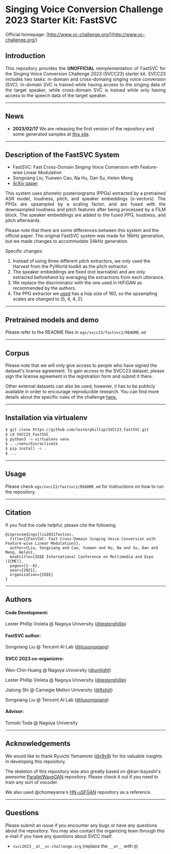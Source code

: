 # Singing Voice Conversion Challenge 2023 Starter Kit: FastSVC

Official homepage: [http://www.vc-challenge.org/](http://www.vc-challenge.org/)

## Introduction

<p align="justify"> 
This repository provides the <strong>UNOFFICIAL</strong> reimplementation of FastSVC for the Singing Voice Conversion Challenge 2023 (SVCC23) starter kit. SVCC23 includes two tasks: in-domain and cross-domaing singing voice conversion (SVC). In-domain SVC is trained while having access to the singing data of the target speaker, while cross-domain SVC is trained while only having access to the speech data of the target speaker.
</p>

---
## News
- **2023/02/17** We are releasing the first version of the repository and some generated samples at [this site](http://www.vc-challenge.org/samples/index.html).

---
## Description of the FastSVC System
- FastSVC: Fast Cross-Domain Singing Voice Conversion with Feature-wise Linear Modulation
- Songxiang Liu, Yuewen Cao, Na Hu, Dan Su, Helen Meng
- [ArXiv paper](https://arxiv.org/abs/2011.05731)

<p align="justify"> 
This system uses phonetic posteriorgrams (PPGs) extracted by a pretrained ASR model, loudness, pitch, and speaker embeddings (x-vectors). The PPGs are upsampled by a scaling factor, and are fused with the downsampled loudness and pitch features after being processed by a FiLM block. The speaker embeddings are added to the fused PPG, loudness, and pitch afterwards.
</p>

Please note that there are some differences between this system and the official paper. The original FastSVC system was made for 16kHz generation, but we made changes to accommodate 24kHz generation.

Specific changes:
1. Instead of using three different pitch extractors, we only used the Harvest from the PyWorld toolkit as the pitch extractor.
2. The speaker embeddings are fixed (not learnable) and are only extracted beforehand by averaging the extractions from each utterance. 
3. We replace the discriminator with the one used in HiFiGAN as recommended by the authors.
4. The PPG extractor we [used](https://github.com/liusongxiang/ppg-vc/tree/main/conformer_ppg_model) has a hop size of 160, so the upsampling scales are changed to [5, 4, 4, 2].

---
## Pretrained models and demo 

Please refer to the README files in `egs/svcc23/fastsvc1/README.md`

---
## Corpus

Please note that we will only give access to people who have signed the dataset's license agreement. To gain access to the SVCC23 dataset, please sign the license agreement in the registration form and submit it there. 

Other external datasets can also be used; however, it has to be publicly available in order to encourage reproducible research. You can find more details about the specific rules of the challenge [here.](http://www.vc-challenge.org/rules.html)

---
## Installation via virtualenv

```bash
$ git clone https://github.com/lesterphillip/SVCC23_FastSVC.git
$ cd SVCC23_FastSVC
$ python3 -m virtualenv venv
$ . ./venv/bin/activate
$ pip install -e .
$ ...
```

---
## Usage

Please check `egs/svcc23/fastsvc1/README.md` for instructions on how to run the repository.

---
## Citation

If you find the code helpful, please cite the following.

```
@inproceedings{liu2021fastsvc,
  title={{FastSVC: Fast Cross-Domain Singing Voice Conversion with Feature-wise Linear Modulation}},
  author={Liu, Songxiang and Cao, Yuewen and Hu, Na and Su, Dan and Meng, Helen},
  booktitle={IEEE International Conference on Multimedia and Expo (ICME)},
  pages={1--6},
  year={2021},
  organization={IEEE}
}
```

---
## Authors

#### Code Development:
Lester Phillip Violeta @ Nagoya University ([@lesterphillip](https://github.com/lesterphillip))

#### FastSVC author:
Songxiang Liu @ Tencent AI Lab ([@liusongxiang](https://github.com/liusongxiang))

#### SVCC 2023 co-organizers:
Wen-Chin Huang @ Nagoya University ([@unilight](https://github.com/unilight))

Lester Phillip Violeta @ Nagoya University ([@lesterphillip](https://github.com/lesterphillip))

Jiatong Shi @ Carnegie Mellon University ([@ftshijt](https://github.com/ftshijt))

Songxiang Liu @ Tencent AI Lab ([@liusongxiang](https://github.com/liusongxiang))

#### Advisor:
Tomoki Toda @ Nagoya University

---

## Acknowledgements
We would like to thank Ryuichi Yamamoto ([@r9y9](https://github.com/r9y9)) for his valuable insights in developing this repository.

The skeleton of this repository was also greatly based on @kan-bayashi's awesome [ParallelWaveGAN](https://github.com/kan-bayashi/ParallelWaveGAN) repository. Please check it out if you need to train any sort of vocoder. 

We also used @chomeyama's [HN-uSFGAN](https://github.com/chomeyama/HN-UnifiedSourceFilterGAN) repository as a reference.

---
## Questions

Please submit an issue if you encounter any bugs or have any questions about the repository. You may also contact the organizing team through this e-mail if you have any questions about SVCC itself.

- `svcc2023__at__vc-challenge.org`  (replace the `__at__` with `@`)
